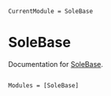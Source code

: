 ```@meta
CurrentModule = SoleBase
```

# SoleBase

Documentation for [SoleBase](https://github.com/aclai-lab/SoleBase.jl).

```@index
```

```@autodocs
Modules = [SoleBase]
```
